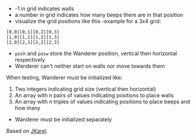 * -1 in grid indicates walls
* a number in grid indicates how many beeps there are in that position
* visualize the grid positions like this -example for a 3x4 grid:
```
[0,0][0,1][0,2][0,3]
[1,0][1,1][1,2][1,3]
[2,0][2,1][2,2][2,3]
```
* `posh` and `posw` store the Wanderer position, vertical then horizontal respectively
* Wanderer can't neither start on walls nor move towards them

When testing, Wanderer must be initialized like:
1. Two integers indicating grid size (vertical then horizontal)
2. An array with n pairs of values indicating positions to place walls
3. An array with n triples of values indicating positions to place beeps and how many

* Wanderer must be initialized separately

Based on [JKarel](https://www.cs.tufts.edu/comp/10F/JKarel.htm).